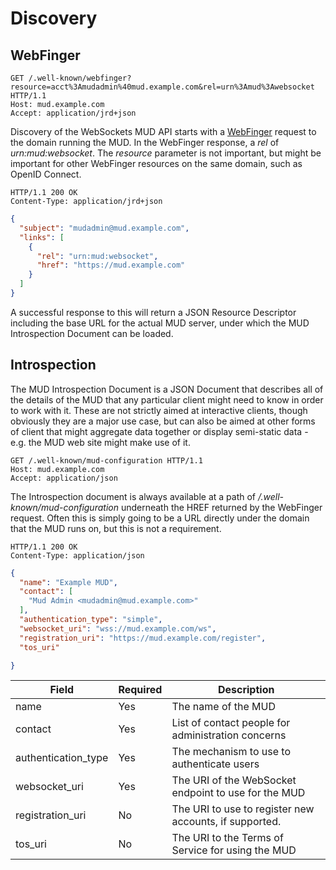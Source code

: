 # Discovery

## WebFinger

```http
GET /.well-known/webfinger?resource=acct%3Amudadmin%40mud.example.com&rel=urn%3Amud%3Awebsocket HTTP/1.1
Host: mud.example.com
Accept: application/jrd+json
```

Discovery of the WebSockets MUD API starts with a [WebFinger](https://webfinger.net/) request to the domain running the MUD. In the WebFinger response, a *rel* of *urn:mud:websocket*. The *resource* parameter is not important, but might be important for other WebFinger resources on the same domain, such as OpenID Connect.

```http
HTTP/1.1 200 OK
Content-Type: application/jrd+json
```
```json
{
  "subject": "mudadmin@mud.example.com",
  "links": [
    {
      "rel": "urn:mud:websocket",
      "href": "https://mud.example.com"
    }
  ]
}
```

A successful response to this will return a JSON Resource Descriptor including the base URL for the actual MUD server, under which the MUD Introspection Document can be loaded.

## Introspection

The MUD Introspection Document is a JSON Document that describes all of the details of the MUD that any particular client might need to know in order to work with it. These are not strictly aimed at interactive clients, though obviously they are a major use case, but can also be aimed at other forms of client that might aggregate data together or display semi-static data - e.g. the MUD web site might make use of it.

```http
GET /.well-known/mud-configuration HTTP/1.1
Host: mud.example.com
Accept: application/json
```

The Introspection document is always available at a path of */.well-known/mud-configuration* underneath the HREF returned by the WebFinger request. Often this is simply going to be a URL directly under the domain that the MUD runs on, but this is not a requirement.

```http
HTTP/1.1 200 OK
Content-Type: application/json
```
```json
{
  "name": "Example MUD",
  "contact": [
    "Mud Admin <mudadmin@mud.example.com>"
  ],
  "authentication_type": "simple",
  "websocket_uri": "wss://mud.example.com/ws",
  "registration_uri": "https://mud.example.com/register",
  "tos_uri"

}
```
Field | Required | Description
------|----------|------------
name | Yes | The name of the MUD
contact | Yes | List of contact people for administration concerns
authentication_type | Yes | The mechanism to use to authenticate users
websocket_uri | Yes | The URI of the WebSocket endpoint to use for the MUD
registration_uri | No | The URI to use to register new accounts, if supported.
tos_uri | No | The URI to the Terms of Service for using the MUD
